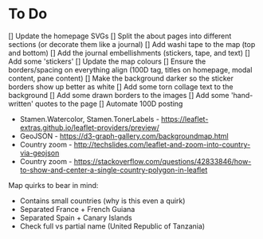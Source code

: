 # To Do

[] Update the homepage SVGs
[] Split the about pages into different sections (or decorate them like a journal)
[] Add washi tape to the map (top and bottom)
[] Add the journal embellishments (stickers, tape, and text)
[] Add some 'stickers'
[] Update the map colours
[] Ensure the borders/spacing on everything align (100D tag, titles on homepage, modal content, pane content)
[] Make the background darker so the sticker borders show up better as white
[] Add some torn collage text to the background
[] Add some drawn borders to the images
[] Add some 'hand-written' quotes to the page
[] Automate 100D posting

- Stamen.Watercolor, Stamen.TonerLabels - https://leaflet-extras.github.io/leaflet-providers/preview/
- GeoJSON - https://d3-graph-gallery.com/backgroundmap.html
- Country zoom - http://techslides.com/leaflet-and-zoom-into-country-via-geojson
- Country zoom - https://stackoverflow.com/questions/42833846/how-to-show-and-center-a-single-country-polygon-in-leaflet

Map quirks to bear in mind:
- Contains small countries (why is this even a quirk)
- Separated France + French Guiana
- Separated Spain + Canary Islands
- Check full vs partial name (United Republic of Tanzania)